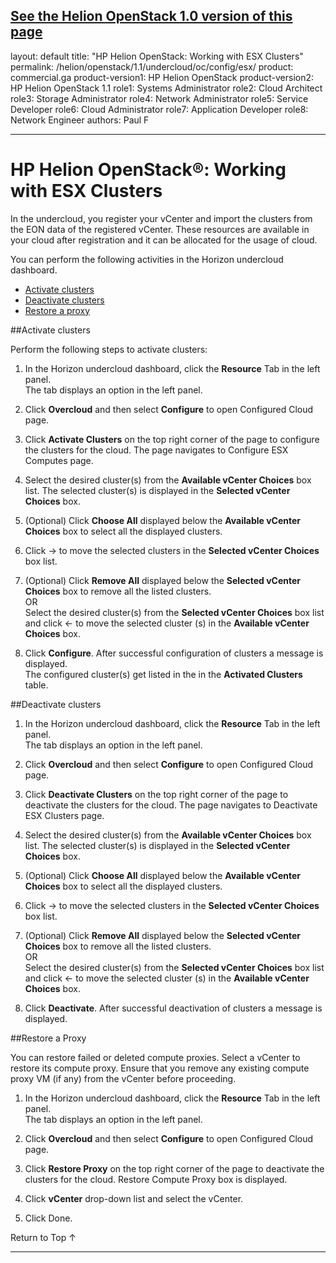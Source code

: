 [See the Helion OpenStack 1.0 version of this page](/helion/openstack/undercloud/oc/config/esx/)
---
layout: default
title: "HP Helion OpenStack: Working with ESX Clusters"
permalink: /helion/openstack/1.1/undercloud/oc/config/esx/
product: commercial.ga
product-version1: HP Helion OpenStack
product-version2: HP Helion OpenStack 1.1
role1: Systems Administrator 
role2: Cloud Architect 
role3: Storage Administrator 
role4: Network Administrator 
role5: Service Developer 
role6: Cloud Administrator 
role7: Application Developer 
role8: Network Engineer 
authors: Paul F

---
<!--PUBLISHED-->


<script>

function PageRefresh {
onLoad="window.refresh"
}

PageRefresh();

</script>

<!--
<p style="font-size: small;"> <a href="/helion/openstack/1.1/install-beta/prereqs/">&#9664; PREV</a> | <a href="/helion/openstack/1.1/install-beta-overview/">&#9650; UP</a> | <a href="/helion/openstack/1.1/install-beta/vsa/">NEXT &#9654;</a> </p> -->

# HP Helion OpenStack&#174;: Working with ESX Clusters
 
In the undercloud, you register your vCenter and import the clusters from the EON data of the registered vCenter. These resources are available in your cloud after registration and it can be allocated for the usage of cloud. 

You can perform the following activities in the Horizon undercloud dashboard.

* [Activate clusters](#activate-cluster)
* [Deactivate clusters](#deactivate-cluster)
* [Restore a proxy](#restore-proxy) 

 
##Activate clusters<a name="activate-cluster"></a>

Perform the following steps to activate clusters:

1. In the Horizon undercloud dashboard, click the **Resource** Tab in the left panel.<br /> The tab displays an option in the left panel.

2. Click **Overcloud** and then select **Configure** to open Configured Cloud page. 

3. Click **Activate Clusters** on the top right corner of the page to configure the clusters for the cloud. The page navigates to Configure ESX Computes page.

4. Select the desired cluster(s) from the **Available vCenter Choices** box list. The selected cluster(s) is displayed in the **Selected vCenter Choices** box.

5. (Optional) Click **Choose All** displayed below the **Available vCenter Choices** box to select all the  displayed clusters.

6. Click  &rarr; to move the selected clusters in the **Selected vCenter Choices** box list. 

7. (Optional) Click **Remove All** displayed  below the **Selected vCenter Choices** box to remove all the listed clusters. <br />OR<br /> Select the desired cluster(s) from the **Selected vCenter Choices** box list and click &larr; to move the selected cluster (s) in the **Available vCenter Choices** box.

5. Click **Configure**. After successful configuration of clusters a message is displayed. <br />The configured cluster(s) get listed in the in the **Activated Clusters** table.

##Deactivate clusters<a name="deactivate-cluster"></a>

1. In the Horizon undercloud dashboard, click the **Resource** Tab in the left panel.<br /> The tab displays an option in the left panel.

2. Click **Overcloud** and then select **Configure** to open Configured Cloud page. 

3. Click **Deactivate Clusters** on the top right corner of the page to deactivate the clusters for the cloud. The page navigates to Deactivate ESX Clusters page.

4. Select the desired cluster(s) from the **Available vCenter Choices** box list. The selected cluster(s) is displayed in the **Selected vCenter Choices** box.

5. (Optional) Click **Choose All** displayed below the **Available vCenter Choices** box to select all the  displayed clusters.

6. Click  &rarr; to move the selected clusters in the **Selected vCenter Choices** box list. 

7. (Optional) Click **Remove All** displayed  below the **Selected vCenter Choices** box to remove all the listed clusters. <br />OR<br /> Select the desired cluster(s) from the **Selected vCenter Choices** box list and click &larr; to move the selected cluster (s) in the **Available vCenter Choices** box.

5. Click **Deactivate**. After successful deactivation of clusters a message is displayed. 


##Restore a Proxy<a name="restore-proxy"></a>

You can restore failed or deleted compute proxies. Select a vCenter to restore its compute proxy. Ensure that you remove any existing compute proxy VM (if any) from the vCenter before proceeding.

1. In the Horizon undercloud dashboard, click the **Resource** Tab in the left panel.<br /> The tab displays an option in the left panel.

2. Click **Overcloud** and then select **Configure** to open Configured Cloud page. 

3. Click **Restore Proxy** on the top right corner of the page to deactivate the clusters for the cloud. Restore Compute Proxy box is displayed.
4. Click **vCenter** drop-down list and select the vCenter. 
5.  Click Done.



<a href="#top" style="padding:14px 0px 14px 0px; text-decoration: none;"> Return to Top &#8593; </a>

----
